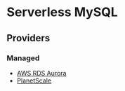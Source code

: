 # Serverless MySQL

## Providers

### Managed

- [AWS RDS Aurora](/aws/services/rds/aurora/README.md)
- [PlanetScale](/planetscale.md)
